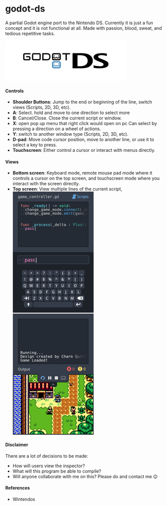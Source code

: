 # godot-ds

A partial Godot engine port to the Nintendo DS. Currently it is just a fun concept and it is not functional at all. Made with passion, blood, sweat, and tedious repetitive tasks.

![Godot DS Banner](https://github.com/charmquirk/godot-ds/blob/main/Concept/Godot%20DS%20Banner.png)

#### Controls

* **Shoulder Buttons**: Jump to the end or beginning of the line, switch views (Scripts, 2D, 3D, etc).
* **A**: Select. hold and move to one direction to select more
* **B**: Cancel/Close. Close the current script or window.
* **X**: open pop up menu that right click would open on pc Can select by pressing a direction on a wheel of actions.
* **Y**: switch to another window type (Scripts, 2D, 3D, etc).
* **D-pad**: Move code cursor position, move to another line, or use it to select a key to press.
* **Touchscreen**: Either control a cursor or interact with menus directly.



#### Views

* **Bottom screen**: Keyboard mode, remote mouse pad mode where it controls a cursor on the top screen, and touchscreen mode where you interact with the screen directly.
* **Top screen**: View multiple lines of the current script, 
![Edit Script Concept Image](https://github.com/charmquirk/godot-ds/blob/main/Concept/Godot%20DS%20-%20Scripts%20Preview.png)
![Run Program Concept Image](https://github.com/charmquirk/godot-ds/blob/main/Concept/Godot%20DS%20-%20Run%20Preview.png)

#### Disclaimer

There are a lot of decisions to be made:

* How will users view the inspector?
* What will this program be able to compile?
* Will anyone collaborate with me on this? Please do and contact me 😉



#### References

* Wintendos



